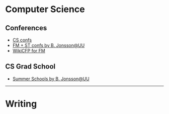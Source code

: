 Computer Science
===

Conferences
---
* [CS confs](https://lipn.univ-paris13.fr/~andre/conferences.php)  
* [FM + ST confs by B. Jonsson@UU](http://user.it.uu.se/~bengt/Info/conferences.shtml)  
* [WikiCFP for FM](http://www.wikicfp.com/cfp/call?conference=formal%20methods)  
 

CS Grad School
---
* [Summer Schools by B. Jonsson@UU](http://user.it.uu.se/~bengt/Info/summer-schools.shtml)  


----------

Writing
===
